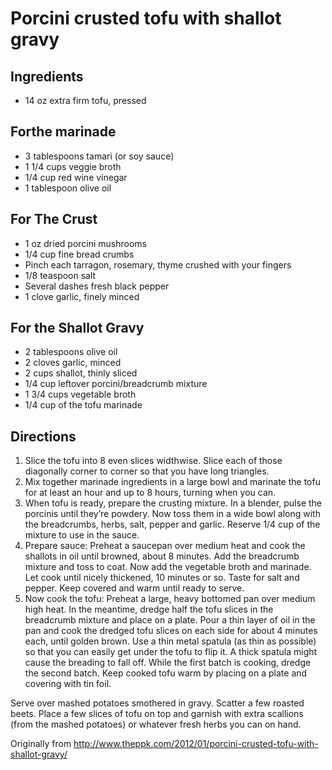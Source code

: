 Porcini crusted tofu with shallot gravy
=========

Ingredients
-----------
* 14 oz extra firm tofu, pressed

Forthe marinade
-----------
* 3 tablespoons tamari (or soy sauce)
* 1 1/4 cups veggie broth
* 1/4 cup red wine vinegar
* 1 tablespoon olive oil

For The Crust
-----------
* 1 oz dried porcini mushrooms
* 1/4 cup fine bread crumbs
* Pinch each tarragon, rosemary, thyme crushed with your fingers
* 1/8 teaspoon salt
* Several dashes fresh black pepper
* 1 clove garlic, finely minced

For the Shallot Gravy
-----------
* 2 tablespoons olive oil
* 2 cloves garlic, minced
* 2 cups shallot, thinly sliced
* 1/4 cup leftover porcini/breadcrumb mixture
* 1 3/4 cups vegetable broth
* 1/4 cup of the tofu marinade

Directions
-----------
 1. Slice the tofu into 8 even slices widthwise. Slice each of those diagonally corner to corner so that you have long triangles.
 2. Mix together marinade ingredients in a large bowl and marinate the tofu for at least an hour and up to 8 hours, turning when you can.
 3. When tofu is ready, prepare the crusting mixture. In a blender, pulse the porcinis until they’re powdery. Now toss them in a wide bowl along with the breadcrumbs, herbs, salt, pepper and garlic. Reserve 1/4 cup of the mixture to use in the sauce.
 4. Prepare sauce: Preheat a saucepan over medium heat and cook the shallots in oil until browned, about 8 minutes. Add the breadcrumb mixture and toss to coat. Now add the vegetable broth and marinade. Let cook until nicely thickened, 10 minutes or so. Taste for salt and pepper. Keep covered and warm until ready to serve.
 5. Now cook the tofu: Preheat a large, heavy bottomed pan over medium high heat. In the meantime, dredge half the tofu slices in the breadcrumb mixture and place on a plate. Pour a thin layer of oil in the pan and cook the dredged tofu slices on each side for about 4 minutes each, until golden brown. Use a thin metal spatula (as thin as possible) so that you can easily get under the tofu to flip it. A thick spatula might cause the breading to fall off. While the first batch is cooking, dredge the second batch. Keep cooked tofu warm by placing on a plate and covering with tin foil.

Serve over mashed potatoes smothered in gravy. Scatter a few roasted beets. Place a few slices of tofu on top and garnish with extra scallions (from the mashed potatoes) or whatever fresh herbs you can on hand.

Originally from
  http://www.theppk.com/2012/01/porcini-crusted-tofu-with-shallot-gravy/
